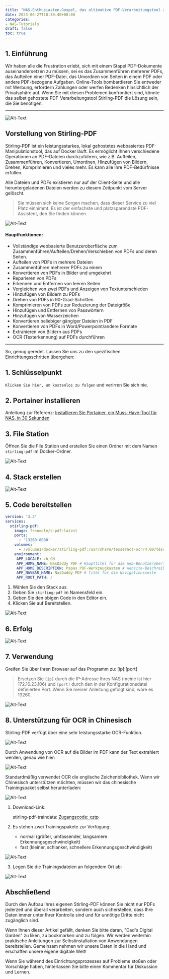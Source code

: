 ```yaml
---
title: "NAS-Enthusiasten-Gospel, das ultimative PDF-Verarbeitungstool zur Steigerung des Werts Ihres NAS!"
date: 2023-06-27T18:30:40+08:00
categories:
- NAS-Tutorials
draft: false
toc: true
---
```


## 1. Einführung

Wir haben alle die Frustration erlebt, sich mit einem Stapel PDF-Dokumente auseinandersetzen zu müssen, sei es das Zusammenführen mehrerer PDFs, das Aufteilen einer PDF-Datei, das Umordnen von Seiten in einem PDF oder andere PDF-bezogene Aufgaben. Online-Tools bombardieren Sie entweder mit Werbung, erfordern Zahlungen oder werfen Bedenken hinsichtlich der Privatsphäre auf. Wenn Sie mit diesen Problemen konfrontiert sind, könnte das selbst gehostete PDF-Verarbeitungstool Stirling-PDF die Lösung sein, die Sie benötigen.

---

![Alt-Text](202306121301570.png "Bild")

## Vorstellung von Stirling-PDF

Stirling-PDF ist ein leistungsstarkes, lokal gehostetes webbasiertes PDF-Manipulationstool, das auf Docker läuft. Es ermöglicht Ihnen verschiedene Operationen an PDF-Dateien durchzuführen, wie z.B. Aufteilen, Zusammenführen, Konvertieren, Umordnen, Hinzufügen von Bildern, Drehen, Komprimieren und vieles mehr. Es kann alle Ihre PDF-Bedürfnisse erfüllen.

Alle Dateien und PDFs existieren nur auf der Client-Seite und alle heruntergeladenen Dateien werden zu diesem Zeitpunkt vom Server gelöscht.

> Sie müssen sich keine Sorgen machen, dass dieser Service zu viel Platz einnimmt. Es ist der einfachste und platzsparendste PDF-Assistent, den Sie finden können.

![Alt-Text](202306121302070.gif "Bild")

#### Hauptfunktionen:

- Vollständige webbasierte Benutzeroberfläche zum Zusammenführen/Aufteilen/Drehen/Verschieben von PDFs und deren Seiten.
- Aufteilen von PDFs in mehrere Dateien
- Zusammenführen mehrerer PDFs zu einem
- Konvertieren von PDFs in Bilder und umgekehrt
- Reparieren von PDFs
- Erkennen und Entfernen von leeren Seiten
- Vergleichen von zwei PDFs und Anzeigen von Textunterschieden
- Hinzufügen von Bildern zu PDFs
- Drehen von PDFs in 90-Grad-Schritten
- Komprimieren von PDFs zur Reduzierung der Dateigröße
- Hinzufügen und Entfernen von Passwörtern
- Hinzufügen von Wasserzeichen
- Konvertieren beliebiger gängiger Dateien in PDF
- Konvertieren von PDFs in Word/Powerpoint/andere Formate
- Extrahieren von Bildern aus PDFs
- OCR (Texterkennung) auf PDFs durchführen

---

So, genug geredet. Lassen Sie uns zu den spezifischen Einrichtungsschritten übergehen:

## 1. Schlüsselpunkt

`Klicken Sie hier, um kostenlos zu folgen` und verirren Sie sich nie.

## 2. Portainer installieren

Anleitung zur Referenz:
[Installieren Sie Portainer, ein Muss-Have-Tool für NAS, in 30 Sekunden](/how-to-install-portainer-in-nas/)

## 3. File Station

Öffnen Sie die File Station und erstellen Sie einen Ordner mit dem Namen `stirling-pdf` im Docker-Ordner.

![Alt-Text](202306121329615.png "Bild")

## 4. Stack erstellen

![Alt-Text](202306061552130.png "Bild")

## 5. Code bereitstellen

```yaml
version: '3.3'
services:
  stirling-pdf:
    image: frooodle/s-pdf:latest
    ports:
      - '13260:8080'
    volumes:
      - /volume1/docker/stirling-pdf:/usr/share/tesseract-ocr/4.00/tessdata #Erforderlich für zusätzliche OCR-Sprachen
    environment:
     APP_LOCALE: zh_CN
     APP_HOME_NAME: NasDaddy PDF # Haupttitel für die Web-Benutzeroberfläche
     APP_HOME_DESCRIPTION: Papas PDF-Werkzeugkasten # Website-Beschreibung
     APP_NAVBAR_NAME: NasDaddy PDF # Titel für die Navigationsseite
     APP_ROOT_PATH: /
```

1. Wählen Sie den Stack aus.
2. Geben Sie `stirling-pdf` im Namensfeld ein.
3. Geben Sie den obigen Code in den Editor ein.
4. Klicken Sie auf Bereitstellen.

![Alt-Text](202306121254282.png "Bild")

## 6. Erfolg

![Alt-Text](202306061556495.png "Bild")

## 7. Verwendung

Greifen Sie über Ihren Browser auf das Programm zu: [ip]:[port]

> Ersetzen Sie `[ip]` durch die IP-Adresse Ihres NAS (meine ist hier 172.16.23.106) und `[port]` durch den in der Konfigurationsdatei definierten Port. Wenn Sie meiner Anleitung gefolgt sind, wäre es 13260.

![Alt-Text](202306121255093.png "Bild")

## 8. Unterstützung für OCR in Chinesisch

Stirling-PDF verfügt über eine sehr leistungsstarke OCR-Funktion.

![Alt-Text](202306121320624.gif "Bild")

Durch Anwendung von OCR auf die Bilder im PDF kann der Text extrahiert werden, genau wie hier:

![Alt-Text](202306121321938.png "Bild")

Standardmäßig verwendet OCR die englische Zeichenbibliothek. Wenn wir Chinesisch unterstützen möchten, müssen wir das chinesische Trainingspaket selbst herunterladen:

![Alt-Text](202306121322707.png "Bild")

1. Download-Link:

   stirling-pdf-traindata: [Zugangscode: xztp](https://pan.baidu.com/s/1_LguqxLBqWxn5fHJq_IWwQ)

2. Es stehen zwei Trainingspakete zur Verfügung:

   - normal (größer, umfassender, langsamere Erkennungsgeschwindigkeit)
   - fast (kleiner, schlanker, schnellere Erkennungsgeschwindigkeit)

![Alt-Text](202306121340441.png "Bild")

3. Legen Sie die Trainingsdateien an folgendem Ort ab:

![Alt-Text](202306121331819.png "Bild")

## Abschließend

Durch den Aufbau Ihres eigenen Stirling-PDF können Sie nicht nur PDFs jederzeit und überall verarbeiten, sondern auch sicherstellen, dass Ihre Daten immer unter Ihrer Kontrolle sind und für unnötige Dritte nicht zugänglich sind.

Wenn Ihnen dieser Artikel gefällt, denken Sie bitte daran, "Dad's Digital Garden" zu liken, zu bookmarken und zu folgen. Wir werden weiterhin praktische Anleitungen zur Selbstinstallation von Anwendungen bereitstellen. Gemeinsam nehmen wir unsere Daten in die Hand und erschaffen unsere eigene digitale Welt!

Wenn Sie während des Einrichtungsprozesses auf Probleme stoßen oder Vorschläge haben, hinterlassen Sie bitte einen Kommentar für Diskussion und Lernen.